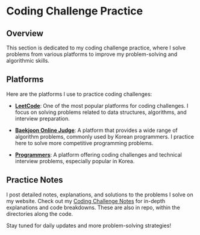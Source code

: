 # Coding Challenge Practice

## Overview
This section is dedicated to my coding challenge practice, where I solve problems from various platforms to improve my problem-solving and algorithmic skills.

## Platforms

Here are the platforms I use to practice coding challenges:

- **[LeetCode](https://leetcode.com)**: One of the most popular platforms for coding challenges. I focus on solving problems related to data structures, algorithms, and interview preparation.

- **[Baekjoon Online Judge](https://www.acmicpc.net/)**: A platform that provides a wide range of algorithm problems, commonly used by Korean programmers. I practice here to solve more competitive programming problems.

- **[Programmers](https://programmers.co.kr/)**: A platform offering coding challenges and technical interview problems, especially popular in Korea.

## Practice Notes

I post detailed notes, explanations, and solutions to the problems I solve on my website. Check out my [Coding Challenge Notes](https://www.lynjeong.com) for in-depth explanations and code breakdowns. These are also in repo, within the directories along the code.


Stay tuned for daily updates and more problem-solving strategies!

